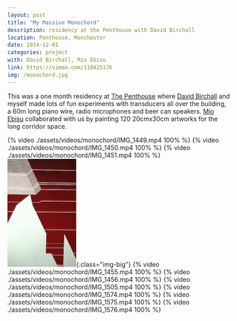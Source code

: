 ```yaml
---
layout: post
title: "My Massive Monochord"
description: residency at the Penthouse with David Birchall
location: Penthouse, Manchester
date: 2014-12-01
categories: project
with: David Birchall, Mio Ebisu
link: https://vimeo.com/110425176
img: /monochord.jpg
---
```


This was a one month residency at [The Penthouse](http://thepenthousenq.com/) where [David Birchall](https://davidmbirchall.com/) and myself made lots of fun experiments with transducers all over the building, a 60m long piano wire, radio microphones and beer can speakers. [Mio Ebisu](http://www.mioebisu.com/) collaborated with us by painting 120 20cmx30cm artworks for the long corridor space.


{% video ./assets/videos/monochord/IMG_1449.mp4 100% %}
{% video ./assets/videos/monochord/IMG_1450.mp4 100% %}
{% video ./assets/videos/monochord/IMG_1451.mp4 100% %}
![monochord](/assets/videos/monochord.gif){:class="img-big"}
{% video ./assets/videos/monochord/IMG_1455.mp4 100% %}
{% video ./assets/videos/monochord/IMG_1456.mp4 100% %}
{% video ./assets/videos/monochord/IMG_1505.mp4 100% %}
{% video ./assets/videos/monochord/IMG_1574.mp4 100% %}
{% video ./assets/videos/monochord/IMG_1575.mp4 100% %}
{% video ./assets/videos/monochord/IMG_1576.mp4 100% %}